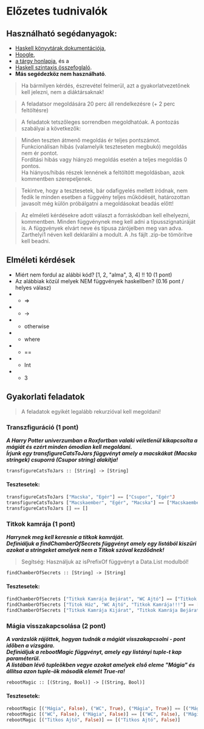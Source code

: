 # Előzetes tudnivalók
## Használható segédanyagok:
- [Haskell könyvtárak dokumentációja](http://lambda.inf.elte.hu/haskell/doc/libraries/),
- [Hoogle](http://lambda.inf.elte.hu/haskell/hoogle/),
- [a tárgy honlapja](http://lambda.inf.elte.hu/Index.xml), és a
- [Haskell szintaxis összefoglaló](http://lambda.inf.elte.hu/CheatSheet.xml).
- **Más segédezköz nem használható**.

> Ha bármilyen kérdés, észrevétel felmerül, azt a gyakorlatvezetőnek kell jelezni, nem a diáktársaknak!

> A feladatsor megoldására 20 perc áll rendelkezésre (+ 2 perc feltöltésre)

> A feladatok tetszőleges sorrendben megoldhatóak. A pontozás szabályai a következők:

> Minden teszten átmenő megoldás ér teljes pontszámot.\
> Funkcionálisan hibás (valamelyik teszteseten megbukó) megoldás nem ér pontot.\
> Fordítási hibás vagy hiányzó megoldás esetén a teljes megoldás 0 pontos.\
> Ha hiányos/hibás részek lennének a feltöltött megoldásban, azok kommentben szerepeljenek.

> Tekintve, hogy a tesztesetek, bár odafigyelés mellett íródnak, nem fedik le minden esetben a függvény teljes működését, határozottan javasolt még külön próbálgatni a megoldásokat beadás előtt!

> Az elméleti kérdésekre adott választ a forráskódban kell elhelyezni, kommentben. Minden függvénynek meg kell adni a típusszignatúráját is. A függvények elvárt neve és típusa zárójelben meg van adva. Zarthelyi1 néven kell deklarálni a modult. A .hs fájlt .zip-be tömörítve kell beadni.

## Elméleti kérdések
- Miért nem fordul az alábbi kód? [1, 2, "alma", 3, 4] !! 10 (1 pont)
- Az alábbiak közül melyek NEM függvények haskellben? (0.16 pont / helyes válasz)
- - =>
- - -> 
- - otherwise
- - where
- - ==
- - Int
- - 3

## Gyakorlati feladatok
> A feladatok egyikét legalább rekurzióval kell megoldani!

### Transzfiguráció (1 pont)
***A Harry Potter univerzumban a Roxfortban valaki véletlenül kikapcsolta a mágiát és ezért minden ómodian kell megoldani.***\
***Írjunk egy transfigureCatsToJars függvényt amely a macskákat (Macska stringek) csuporrá (Csupor string) alakítja!***

```transfigureCatsToJars :: [String] -> [String]```

#### Tesztesetek:
```haskell
transfigureCatsToJars ["Macska", "Egér"] == ["Csupor", "Egér"J
transfigureCatsToJars ["Macskaember", "Egér", "Macska"] == ["Macskaember", "Egér", "Csupor"]
transfigureCatsToJars [] == []
```

### Titkok kamrája (1 pont)
***Harrynek meg kell keresnie a titkok kamráját.***\
***Definiáljuk a findChamberOfSecrets függvényt amely egy listából kiszűri azokat a stringeket amelyek nem a Titkok szóval kezdődnek!***
> Segítség: Használjuk az isPrefixOf függvényt a Data.List modulból!

```findChamberOfSecrets :: [String] -> [String]```

#### Tesztesetek:
```haskell
findChamberOfSecrets ["Titkok Kamrája Bejárat", "WC Ajtó"] == ["Titkok Kamrája Bejárat"]
findChamberOfSecrets ["Titok Ház", "WC Ajtó", "Titkok Kamrája!!!"] == ["Titkok Kamrája!!!"]
findChamberOfSecrets ["Titkok Kamrája Kijárat", "Titkok Kamrája Bejárat", "Mágiaügyi Minisztérium"] == ["Titkok Kamrája Kijárat", "Titkok Kamrája Bejárat"]
```

### Mágia visszakapcsolása (2 pont)
***A varázslók rájöttek, hogyan tudnák a mágiát visszakapcsolni - pont időben a vizsgára.***\
***Definiáljuk a rebootMagic függvényt, amely egy listányi tuple-t kap paraméterül.***\
***A listában lévő tupleökben vegye azokat amelyek első eleme "Mágia" és állítsa azon tuple-ök második elemét True-ra!***

```rebootMagic :: [(String, Bool)] -> [(String, Bool)]```

#### Tesztesetek:
```haskell
rebootMagic [("Mágia", False), ("WC", True), ("Mágia", True)] == [("Mágia", True), ("WC", True), ("Mágia", True)]
rebootMagic [("WC", False), ("Mágia", False)] == [("WC", False), ("Mágia", True)]
rebootMagic [("Titkos Ajtó", False)] == [("Titkos Ajtó", False)]
```
